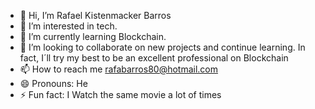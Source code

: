 - 👋 Hi, I’m Rafael Kistenmacker Barros
- 👀 I’m interested in tech.
- 🌱 I’m currently learning Blockchain.
- 💞️ I’m looking to collaborate on new projects and continue learning. In fact, I´ll try my best to be an excellent professional on Blockchain
- 📫 How to reach me rafabarros80@hotmail.com
- 😄 Pronouns: He
- ⚡ Fun fact: I Watch the same movie a lot of times      

<!---
Rafabarros80/Rafabarros80 is a ✨ special ✨ repository because its `README.md` (this file) appears on your GitHub profile.
You can click the Preview link to take a look at your changes.
--->
